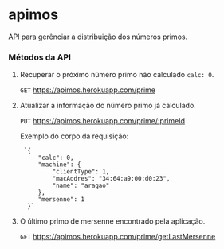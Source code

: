 # apimos
API para gerênciar a distribuição dos números primos.

### Métodos da API
1. Recuperar o próximo número primo não calculado `calc: 0`.

    `GET` https://apimos.herokuapp.com/prime

2. Atualizar a informação do número primo já calculado.

    `PUT` https://apimos.herokuapp.com/prime/:primeId
    
    Exemplo do corpo da requisição:
    
		`{
			"calc": 0,
			"machine": {
				"clientType": 1,
				"macAddres": "34:64:a9:00:d0:23",
				"name": "aragao"
			},
			"mersenne": 1
		 }`
     
3. O último primo de mersenne encontrado pela aplicação.

    `GET` https://apimos.herokuapp.com/prime/getLastMersenne
